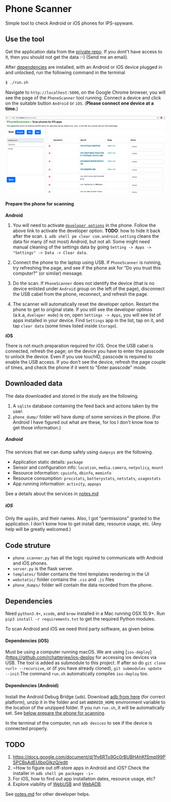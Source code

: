 # Phone Scanner
Simple tool to check Android or iOS phones for IPS-spyware.


## Use the tool
Get the application data from the [private repo](https://bitbucket.org/rchatterjee/appscraper/).
If you dont't have access to it, then you should not get the data :-) (Send me an email).

After [dependencies](#dependencies) are installed, with an Android or iOS device plugged in and
unlocked, run the following command in the terminal

```bash
$ ./run.sh
```

Navigate to `http://localhost:5000`, on the Google Chrome browser, you
will see the page of the `PhoneScanner` tool running.  Connect a
device and click on the suitable button `Android` or `iOS`. (**Please
connect one device at a time.**)

![Phone Scanner UI](webstatic/phone_scanner-ui.png "Phone Scanner UI")



#### Prepare the phone for scanning
**Android**
1. You will need to activate [`developer options`](https://developer.android.com/studio/debug/dev-options.html)
in the phone. Follow the above link to activate the developer option.
**TODO**: how to hide it back after the scan.
`$ adb shell pm clear com.android.setting` cleans the data for  many (if not most) Android, but not all.
Some might need manual cleaning of the settings data by going `Setting -> Apps -> "Settings" -> Data -> Clear data`.

2. Connect the phone to the laptop using USB. If `PhoneScanner` is running, try
refreshing the page, and see if the phone ask for "Do you trust this computer?" (or similar)
message.
3. Do the scan.  If `PhoneScanner` does not identify the device (that is
no device enlisted under `Android` group on the left of the page),
disconnect the USB cabel from the phone, reconnect, and refresh the page.
4. The scanner will automatically reset the developer option. Restart the phone
to get to original state.
If you still see the developer optinos (a.k.a, `dveloper mode`) is on, open
`Settings -> Apps`, you will see list of apps installed in your device.
Find `Settings` app in the list, tap on it, and tap `clear data` (some times
listed inside `Storage`).


**iOS**

There is not much preparation required for iOS. Once the USB
cabel is connected, refresh the page; on the device you have to enter
the passcode to unlock the device. Even if you use touchID, passcode is
required to enable the USB access. If you don't see the device, refresh
the page couple of times, and check the phone if it went to
"Enter passcode" mode.




## Downloaded data ##
The data downloaded and stored in the study are the following.
1. A `sqlite` database containing the feed back and actions taken by the user.
2. `phone_dump/` folder will have dump of some services in the phone.
(For Android I have figured out what are these, for Ios I don't know how to get those information.)

##### Android
The services that we can dump safely using `dumpsys` are the following.
* Application static details: `package`
* Sensor and configuration info: `location`, `media.camera`, `netpolicy`, `mount`
* Resource information: `cpuinfo`, `dbinfo`, `meminfo`
* Resource consumption: `procstats`, `batterystats`, `netstats`, `usagestats`
* App running information: `activity`, `appops`

See a details about the services in [notes.md](notes.md)

##### iOS
Only the `appIds`, and their names. Also, I got "permissions" granted to the
application. I don't konw how to get install date, resource usage, etc.
(Any help will be greatly welcomed.)


## Code struture  
* `phone_scanner.py` has all the logic rquired to communicate with Android and
  iOS phones.
* `server.py` is the flask server. 
* `templates/` folder contains the html templates rendering in the UI
* `webstatic/` folder contains the `.css` and `.js` files 
* `phone_dumps/` folder will contain the data recorded from the phone.

## Dependencies
Need `python3.6+`, `xcode`, and `brew` installed in a Mac running OSX 10.9+.
Run `pip3 install -r requirements.txt` to get the required Python modules.

To scan Android and iOS we need third party software, as given below.
#### Dependencies (iOS)
Must be using a computer running macOS. We are using [`ios-deploy`](https://github.com/rchatterjee/ios-deploy
for accessing ios devices via USB. The tool is added as submodule to this project.
If after so do `git clone <url> --recursive`, or (if you have already cloned),
`git submodules update --init`.The command
`run.sh` automatically compiles `ios-deploy` too.

#### Dependencies (Android)
Install the Android Debug Bridge (`adb`).  Download [adb from
here](https://androidsdkoffline.blogspot.com/p/android-sdk-platform-tools.html)
(for correct platform), unzip it in the folder and set `ANDROID_HOME`
environment variable to the location of the unzipped folder.
If you run `run.sh`, it will be automatically set.
See [below prepare the phone for scanning](#prepare-the-phone-for-scanning).

In the terminal of the computer, run `adb devices` to see if the device is connected properly.


## TODO
1. https://docs.google.com/document/d/1fy6RTo9Gc0rBUBHAhKfSmqI99PSPCBsAdEUIbpGIkzQ/edit
2. ~How to figure out off-store apps in Android and iOS? Check the installer in `adb shell pm packages -i`~
3. For iOS, how to find out app installation dates, resource usage, etc?
4. Explore viability of [WebUSB](https://github.com/WICG/webusb) and [WebADB](https://github.com/webadb/webadb.js).

See [notes.md](notes.md) for other developer helps.
